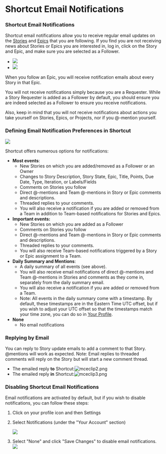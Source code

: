 # Shortcut Email Notifications

### Shortcut Email Notifications

Shortcut email notifications allow you to receive regular email updates on the [Stories](https://help.shortcut.com/hc/en-us/sections/201151629-Stories) and [Epics](https://help.shortcut.com/hc/en-us/sections/201211075-Epics) that you are following. If you find you are not receiving news about Stories or Epics you are interested in, log in, click on the Story and Epic, and make sure you are selected as a Follower.&#x20;

* ![](https://help.shortcut.com/hc/article_attachments/14460034939412)
* ![](https://help.shortcut.com/hc/article_attachments/14460054459028)

When you follow an Epic, you will receive notification emails about every Story in that Epic.

You will not receive notifications simply because you are a Requester. While a Story Requester is added as a Follower by default, you should ensure you are indeed selected as a Follower to ensure you receive notifications.

Also, keep in mind that you will not receive notifications about actions you take yourself on Stories, Epics, or Projects, nor if you @-mention yourself.

### **Defining Email Notification Preferences in Shortcut** <a href="#h_01h96cgr4vem29h1tcz7hg9zj6" id="h_01h96cgr4vem29h1tcz7hg9zj6"></a>

![](https://help.shortcut.com/hc/article_attachments/14476533783316)

Shortcut offers numerous options for notifications:&#x20;

* **Most events**:
  * New Stories on which you are added/removed as a Follower or an Owner
  * Changes to Story Description, Story State, Epic, Title, Points, Due Date, Type, Iteration, or Labels/Fields
  * Comments on Stories you follow
  * Direct @-mentions and Team @-mentions in Story or Epic comments and descriptions.
  * Threaded replies to your comments.
  * You will also receive a notification if you are added or removed from a Team in addition to Team-based notifications for Stories and Epics.
* **Important events:**
  * New Stories on which you are added as a Follower
  * Comments on Stories you follow
  * Direct @-mentions and Team @-mentions in Story or Epic comments and descriptions.
  * Threaded replies to your comments.
  * You will also receive Team-based notifications triggered by a Story or Epic assignment to a Team.
* **Daily Summary and Mentions**:
  * A daily summary of all events (see above).
  * You will also receive email notifications of direct @-mentions and Team @-mentions in Stories and comments as they come in, separately from the daily summary email.
  * You will also receive a notification if you are added or removed from a Team.
  * Note: All events in the daily summary come with a timestamp. By default, these timestamps are in the Eastern Time UTC offset, but if you wish to adjust your UTC offset so that the timestamps match your time zone, you can do so in [Your Profile](https://app.shortcut.com/settings/account).&#x20;
* **None**
  * No email notifications

### **Replying by Email**  <a href="#h_01h96cgr4veg3sr5n0ppcs749n" id="h_01h96cgr4veg3sr5n0ppcs749n"></a>

You can reply to Story update emails to add a comment to that Story. @mentions will work as expected. Note: Email replies to threaded comments will reply on the Story but will start a new comment thread.

* The emailed reply **to** Shortcut:![mceclip2.png](https://help.shortcut.com/hc/article_attachments/14459286527636)
* The emailed reply **in** Shortcut:![mceclip3.png](https://help.shortcut.com/hc/article_attachments/14459274334868)                                &#x20;

### **Disabling Shortcut Email Notifications** <a href="#h_01h96cgr4v0t84z2398fm6jhmy" id="h_01h96cgr4v0t84z2398fm6jhmy"></a>

Email notifications are activated by default, but if you wish to disable notifications, you can follow these steps:

1. Click on your profile icon and then Settings
2.  Select Notifications (under the "Your Account" section)&#x20;

    ![](https://help.shortcut.com/hc/article_attachments/14476561437204)
3. Select "None" and click "Save Changes" to disable email notifications.\
   ![](https://help.shortcut.com/hc/article_attachments/14476581674900)
